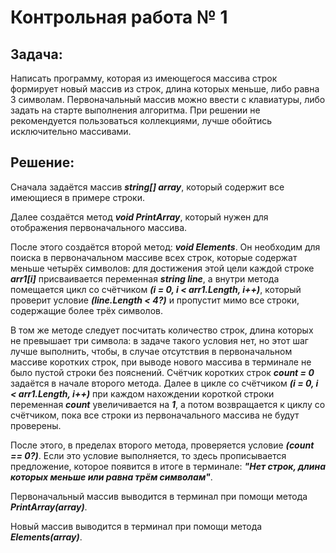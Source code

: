 # Контрольная работа № 1
## Задача:
Написать программу, которая из имеющегося массива строк формирует новый массив из строк, длина которых меньше, либо равна 3 символам. Первоначальный массив можно ввести с клавиатуры, либо задать на старте выполнения алгоритма. При решении не рекомендуется пользоваться коллекциями, лучше обойтись исключительно массивами.
## Решение:
Сначала задаётся массив ***string[] array***, который содержит все имеющиеся в примере строки.

Далее создаётся метод ***void PrintArray***, который нужен для отображения первоначального массива.

После этого создаётся второй метод: ***void Elements***. Он необходим для поиска в первоначальном массиве всех строк, которые содержат меньше четырёх символов: для достижения этой цели каждой строке ***arr1[i]*** присваивается переменная ***string line***, а внутри метода помещается цикл со счётчиком ***(i = 0, i < arr1.Length, i++)***, который проверит условие ***(line.Length < 4?)*** и пропустит мимо все строки, содержащие более трёх символов.

В том же методе следует посчитать количество строк, длина которых не превышает три символа: в задаче такого условия нет, но этот шаг лучше выполнить, чтобы, в случае отсутствия в первоначальном массиве коротких строк, при выводе нового массива в терминале не было пустой строки без пояснений. Счётчик коротких строк ***count = 0*** задаётся в начале второго метода. Далее в цикле со счётчиком ***(i = 0, i < arr1.Length, i++)*** при каждом нахождении короткой строки переменная ***count*** увеличивается на ***1***, а потом возвращается к циклу со счётчиком, пока все строки из первоначального массива не будут проверены.

После этого, в пределах второго метода, проверяется условие ***(count == 0?)***. Если это условие выполняется, то здесь прописывается предложение, которое появится в итоге в терминале: ***"Нет строк, длина которых меньше или равна трём символам"***.

Первоначальный массив выводится в терминал при помощи метода ***PrintArray(array)***.

Новый массив выводится в терминал при помощи метода ***Elements(array)***.